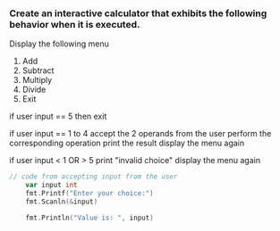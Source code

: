 ### Create an interactive calculator that exhibits the following behavior when it is executed.

Display the following menu
1. Add
2. Subtract
3. Multiply
4. Divide
5. Exit

if user input == 5
   then exit

if user input == 1 to 4
   accept the 2 operands from the user
   perform the corresponding operation
   print the result
   display the menu again

if user input < 1 OR > 5
   print "invalid choice"
   display the menu again

```go
// code from accepting input from the user
	var input int
	fmt.Printf("Enter your choice:")
	fmt.Scanln(&input)

	fmt.Println("Value is: ", input)
```